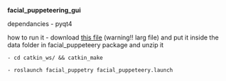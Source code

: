  **facial_puppeteering_gui**

 dependancies 
	- pyqt4
	
 how to run it
	- download [this file](http://osdn.net/projects/sfnet_dclib/downloads/dlib/v18.10/shape_predictor_68_face_landmarks.dat.bz2/)
(warning!! larg file) and put it inside the data folder in facial_puppeteery package and unzip it

	- cd catkin_ws/ && catkin_make

	- roslaunch facial_puppetry facial_puppeteery.launch
